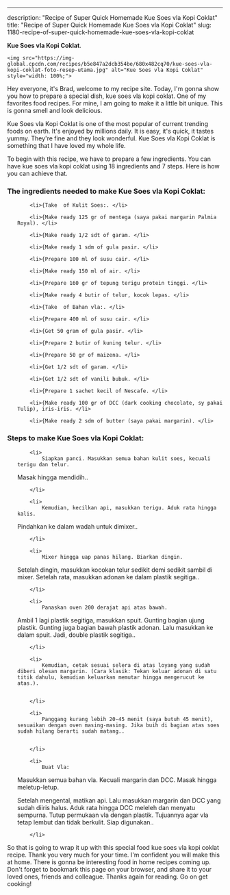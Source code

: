---
description: "Recipe of Super Quick Homemade Kue Soes vla Kopi Coklat"
title: "Recipe of Super Quick Homemade Kue Soes vla Kopi Coklat"
slug: 1180-recipe-of-super-quick-homemade-kue-soes-vla-kopi-coklat

<p>
	<strong>Kue Soes vla Kopi Coklat</strong>. 
	
</p>
<p>
	
	<img src="https://img-global.cpcdn.com/recipes/b5e847a2dcb354be/680x482cq70/kue-soes-vla-kopi-coklat-foto-resep-utama.jpg" alt="Kue Soes vla Kopi Coklat" style="width: 100%;">
	
	
</p>
<p>
	Hey everyone, it's Brad, welcome to my recipe site. Today, I'm gonna show you how to prepare a special dish, kue soes vla kopi coklat. One of my favorites food recipes. For mine, I am going to make it a little bit unique. This is gonna smell and look delicious.
</p>
	
<p>
	
</p>
<p>
	Kue Soes vla Kopi Coklat is one of the most popular of current trending foods on earth. It's enjoyed by millions daily. It is easy, it's quick, it tastes yummy. They're fine and they look wonderful. Kue Soes vla Kopi Coklat is something that I have loved my whole life.
</p>

<p>
To begin with this recipe, we have to prepare a few ingredients. You can have kue soes vla kopi coklat using 18 ingredients and 7 steps. Here is how you can achieve that.
</p>

<h3>The ingredients needed to make Kue Soes vla Kopi Coklat:</h3>

<ol>
	
		<li>{Take  of Kulit Soes:. </li>
	
		<li>{Make ready 125 gr of mentega (saya pakai margarin Palmia Royal). </li>
	
		<li>{Make ready 1/2 sdt of garam. </li>
	
		<li>{Make ready 1 sdm of gula pasir. </li>
	
		<li>{Prepare 100 ml of susu cair. </li>
	
		<li>{Make ready 150 ml of air. </li>
	
		<li>{Prepare 160 gr of tepung terigu protein tinggi. </li>
	
		<li>{Make ready 4 butir of telur, kocok lepas. </li>
	
		<li>{Take  of Bahan vla:. </li>
	
		<li>{Prepare 400 ml of susu cair. </li>
	
		<li>{Get 50 gram of gula pasir. </li>
	
		<li>{Prepare 2 butir of kuning telur. </li>
	
		<li>{Prepare 50 gr of maizena. </li>
	
		<li>{Get 1/2 sdt of garam. </li>
	
		<li>{Get 1/2 sdt of vanili bubuk. </li>
	
		<li>{Prepare 1 sachet kecil of Nescafe. </li>
	
		<li>{Make ready 100 gr of DCC (dark cooking chocolate, sy pakai Tulip), iris-iris. </li>
	
		<li>{Make ready 2 sdm of butter (saya pakai margarin). </li>
	
</ol>
<p>
	
</p>

<h3>Steps to make Kue Soes vla Kopi Coklat:</h3>

<ol>
	
		<li>
			Siapkan panci. Masukkan semua bahan kulit soes, kecuali terigu dan telur.

Masak hingga mendidih..
			
			
		</li>
	
		<li>
			Kemudian, kecilkan api, masukkan terigu. Aduk rata hingga kalis.

Pindahkan ke dalam wadah untuk dimixer..
			
			
		</li>
	
		<li>
			Mixer hingga uap panas hilang. Biarkan dingin. 
Setelah dingin, masukkan kocokan telur sedikit demi sedikit sambil di mixer.
Setelah rata, masukkan adonan ke dalam plastik segitiga..
			
			
		</li>
	
		<li>
			Panaskan oven 200 derajat api atas bawah. 
Ambil 1 lagi plastik segitiga, masukkan spuit. Gunting bagian ujung plastik.
Gunting juga bagian bawah plastik adonan. Lalu masukkan ke dalam spuit. Jadi, double plastik segitiga..
			
			
		</li>
	
		<li>
			Kemudian, cetak sesuai selera di atas loyang yang sudah diberi olesan margarin. (Cara klasik: Tekan keluar adonan di satu titik dahulu, kemudian keluarkan memutar hingga mengerucut ke atas.).
			
			
		</li>
	
		<li>
			Panggang kurang lebih 20-45 menit (saya butuh 45 menit), sesuaikan dengan oven masing-masing. Jika buih di bagian atas soes sudah hilang berarti sudah matang..
			
			
		</li>
	
		<li>
			Buat Vla:

Masukkan semua bahan vla. Kecuali margarin dan DCC. Masak hingga meletup-letup.

Setelah mengental, matikan api. Lalu masukkan margarin dan DCC yang sudah diiris halus. Aduk rata hingga DCC meleleh dan menyatu sempurna. 
Tutup permukaan vla dengan plastik. Tujuannya agar vla tetap lembut dan tidak berkulit. Siap digunakan..
			
			
		</li>
	
</ol>

<p>
	
</p>

<p>
	So that is going to wrap it up with this special food kue soes vla kopi coklat recipe. Thank you very much for your time. I'm confident you will make this at home. There is gonna be interesting food in home recipes coming up. Don't forget to bookmark this page on your browser, and share it to your loved ones, friends and colleague. Thanks again for reading. Go on get cooking!
</p>
